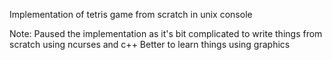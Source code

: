 Implementation of tetris game from scratch in unix console

Note:
Paused the implementation as it's bit complicated to write things from scratch using ncurses and c++
Better to learn things using graphics
